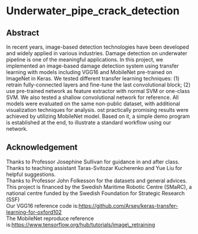 # Underwater_pipe_crack_detection
## Abstract
In recent years, image-based detection technologies have been developed and widely applied in various industries. 
Damage detection on underwater pipeline is one of the meaningful applications. 
In this project, we implemented an image-based damage detection system using transfer learning with models including VGG16 and MobileNet pre-trained on ImageNet in Keras. 
We tested different transfer learning techniques: 
(1) retrain fully-connected layers and fine-tune the last convolutional block; 
(2) use pre-trained network as feature extractor with normal SVM or one-class SVM. 
We also tested a shallow convolutional network for reference. 
All models were evaluated on the same non-public dataset, with additional visualization techniques for analysis. 
ost practically promising results were achieved by utilizing MobileNet model. 
Based on it, a simple demo program is established at the end, to illustrate a standard workflow using our network. 

## Acknowledgement
Thanks to Professor Josephine Sullivan for guidance in and after class.  
Thanks to teaching assistant Taras-Svitozar Kucherenko and Yue Liu for helpful suggestions.  
Thanks to Professor John Folkesson for the datasets and general advices.  
This project is financed by the Swedish Maritime Robotic Centre (SMaRC), 
a national centre funded by the Swedish Foundation for Strategic Research (SSF)  
Our VGG16 reference code is:https://github.com/Arsey/keras-transfer-learning-for-oxford102  
The MobileNet reproduce reference is:https://www.tensorflow.org/hub/tutorials/image\_retraining  
